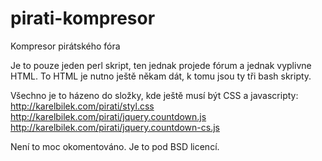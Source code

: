 pirati-kompresor
================

Kompresor pirátského fóra

Je to pouze jeden perl skript, ten jednak projede fórum a jednak vyplivne HTML. To HTML je nutno ještě někam dát, k tomu jsou ty tři bash skripty.

Všechno je to házeno do složky, kde ještě musí být CSS a javascripty:
http://karelbilek.com/pirati/styl.css
http://karelbilek.com/pirati/jquery.countdown.js
http://karelbilek.com/pirati/jquery.countdown-cs.js

Není to moc okomentováno. Je to pod BSD licencí.
